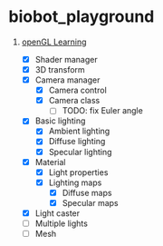 # biobot_playground

1. [openGL Learning](https://github.com/Biobots/biobot_playground/tree/master/opengl)

    - [x] Shader manager
    - [x] 3D transform
    - [x] Camera manager
      - [x] Camera control
      - [x] Camera class
        - [ ] TODO: fix Euler angle
    - [x] Basic lighting
      - [x] Ambient lighting
      - [x] Diffuse lighting
      - [x] Specular lighting
    - [x] Material
      - [x] Light properties
      - [x] Lighting maps
        - [x] Diffuse maps
        - [x] Specular maps
    - [x] Light caster
    - [ ] Multiple lights
    - [ ] Mesh
